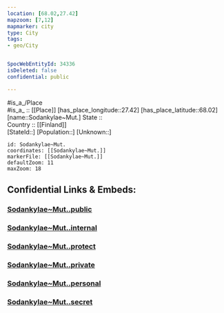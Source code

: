 ```yaml
---
location: [68.02,27.42] 
mapzoom: [7,12] 
mapmarker: city 
type: City
tags:
- geo/City


SpocWebEntityId: 34336
isDeleted: false
confidential: public

---
```

#is_a_/Place  
#is_a_ :: [[Place]] 
[has_place_longitude::27.42] 
[has_place_latitude::68.02] 
[name::Sodankylae~Mut.] 
State ::  
Country :: [[Finland]]  
[StateId::] 
[Population::] 
[Unknown::] 


```leaflet
id: Sodankylae~Mut.
coordinates: [[Sodankylae~Mut.]] 
markerFile: [[Sodankylae~Mut.]] 
defaultZoom: 11 
maxZoom: 18
```


## Confidential Links & Embeds: 

### [Sodankylae~Mut..public](/_public/\Earth\Continent\Europe\Europe~North\Finland\Provinces~Finland\Lapland\CitySodankylae~Mut..public.md) 

### [Sodankylae~Mut..internal](/_internal/\Earth\Continent\Europe\Europe~North\Finland\Provinces~Finland\Lapland\CitySodankylae~Mut..internal.md) 

### [Sodankylae~Mut..protect](/_protect/\Earth\Continent\Europe\Europe~North\Finland\Provinces~Finland\Lapland\CitySodankylae~Mut..protect.md) 

### [Sodankylae~Mut..private](/_private/\Earth\Continent\Europe\Europe~North\Finland\Provinces~Finland\Lapland\CitySodankylae~Mut..private.md) 

### [Sodankylae~Mut..personal](/_personal/\Earth\Continent\Europe\Europe~North\Finland\Provinces~Finland\Lapland\CitySodankylae~Mut..personal.md) 

### [Sodankylae~Mut..secret](/_secret/\Earth\Continent\Europe\Europe~North\Finland\Provinces~Finland\Lapland\CitySodankylae~Mut..secret.md)

